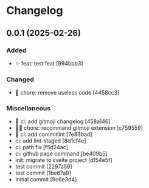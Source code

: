 # Changelog

<a name="0.0.1"></a>

## 0.0.1 (2025-02-26)

### Added

- ✨ feat: test feat [994bbb3]

### Changed

- 🔧 chore: remove useless code [4458cc3]

### Miscellaneous

- 👷 ci: add gitmoji changelog [458a146]
- 🧑‍💻 chore: recommand gitmoji extension [c759559]
- 👷 ci: add commitlint [7e83bad]
- ci: add lint-staged [8d1cf4e]
- ci: path fix [f5d24ac]
- ci: github page command [be409b5]
- init: migrate to svelte project [df54e5f]
- test commit [2297a59]
- test commit [1be67a9]
- Initial commit [9c6e3d4]
